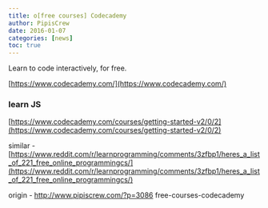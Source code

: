 ```yaml
---
title: o[free courses] Codecademy
author: PipisCrew
date: 2016-01-07
categories: [news]
toc: true
---
```


Learn to code interactively, for free.

[https://www.codecademy.com/](https://www.codecademy.com/)

### learn JS

[https://www.codecademy.com/courses/getting-started-v2/0/2](https://www.codecademy.com/courses/getting-started-v2/0/2)

similar - [https://www.reddit.com/r/learnprogramming/comments/3zfbp1/heres_a_list_of_221_free_online_programmingcs/](https://www.reddit.com/r/learnprogramming/comments/3zfbp1/heres_a_list_of_221_free_online_programmingcs/)

origin - http://www.pipiscrew.com/?p=3086 free-courses-codecademy